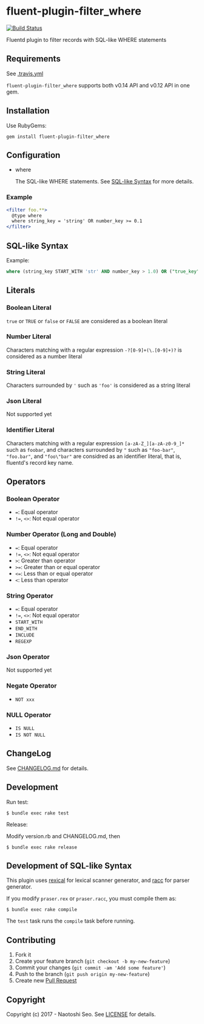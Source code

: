 # fluent-plugin-filter_where

[![Build Status](https://secure.travis-ci.org/sonots/fluent-plugin-filter_where.png?branch=master)](http://travis-ci.org/sonots/fluent-plugin-filter_where)

Fluentd plugin to filter records with SQL-like WHERE statements

## Requirements

See [.travis.yml](.travis.yml)

`fluent-plugin-filter_where` supports both v0.14 API and v0.12 API in one gem.

## Installation

Use RubyGems:

    gem install fluent-plugin-filter_where

## Configuration

- where

    The SQL-like WHERE statements. See [SQL-like Syntax](#sql-like-syntax) for more details.

### Example

```apache
<filter foo.**>
  @type where
  where string_key = 'string' OR number_key >= 0.1
</filter>
```

## SQL-like Syntax

Example:

```sql
where (string_key START_WITH 'str' AND number_key > 1.0) OR ("true_key" = true AND NOT (string_key REGEXP '^reg'))
```

## Literals

### Boolean Literal

`true` or `TRUE` or `false` or `FALSE` are considered as a boolean literal

### Number Literal

Characters matching with a regular expression `-?[0-9]+(\.[0-9]+)?` is considered as a number literal

### String Literal

Characters surrounded by `'` such as `'foo'` is considered as a string literal

### Json Literal

Not supported yet

### Identifier Literal

Characters matching with a regular expression `[a-zA-Z_][a-zA-z0-9_]*` such as `foobar`, and characters surrounded by `"` such as `"foo-bar"`, `"foo.bar"`, and `"foo\"bar"` are considred as an identifier literal, that is, fluentd's record key name.

## Operators

### Boolean Operator

* `=`: Equal operator
* `!=`, `<>`: Not equal operator

### Number Operator (Long and Double)

* `=`: Equal operator
* `!=`, `<>`: Not equal operator
* `>`: Greater than operator
* `>=`: Greater than or equal operator
* `<=`: Less than or equal operator
* `<`: Less than operator

### String Operator

* `=`: Equal operator
* `!=`, `<>`: Not equal operator
* `START_WITH`
* `END_WITH`
* `INCLUDE`
* `REGEXP`

### Json Operator

Not supported yet

### Negate Operator

* `NOT xxx`

### NULL Operator

* `IS NULL`
* `IS NOT NULL`

## ChangeLog

See [CHANGELOG.md](CHANGELOG.md) for details.

## Development

Run test:

```
$ bundle exec rake test
```

Release:

Modify version.rb and CHANGELOG.md, then

```
$ bundle exec rake release
```

## Development of SQL-like Syntax

This plugin uses [rexical](https://github.com/tenderlove/rexical) for lexical scanner generator, and [racc](https://github.com/tenderlove/racc) for parser generator.

If you modify `praser.rex` or `praser.racc`, you must compile them as:

```
$ bundle exec rake compile
```

The `test` task runs the `compile` task before running.

## Contributing

1. Fork it
2. Create your feature branch (`git checkout -b my-new-feature`)
3. Commit your changes (`git commit -am 'Add some feature'`)
4. Push to the branch (`git push origin my-new-feature`)
5. Create new [Pull Request](../../pull/new/master)

## Copyright

Copyright (c) 2017 - Naotoshi Seo. See [LICENSE](LICENSE) for details.
